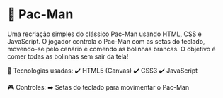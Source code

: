 # 👻 Pac-Man



Uma recriação simples do clássico Pac-Man usando HTML, CSS e JavaScript. O jogador controla o Pac-Man com as setas do teclado, movendo-se pelo cenário e comendo as bolinhas brancas. O objetivo é comer todas as bolinhas sem sair da tela!

📌 Tecnologias usadas:
✔️ HTML5 (Canvas)
✔️ CSS3
✔️ JavaScript

🎮 Controles:
➡️ Setas do teclado para movimentar o Pac-Man
